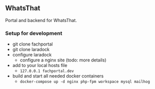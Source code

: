 ## WhatsThat

Portal and backend for WhatsThat.

### Setup for development

- git clone fachportal
- git clone laradock 
- configure laradock
    - configure a nginx site (todo: more details)
- add to your local hosts file
    - `127.0.0.1 fachportal.dev`
- build and start all needed docker containers
    - `docker-compose up -d nginx php-fpm workspace mysql mailhog`